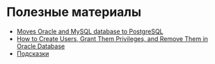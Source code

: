 # Полезные материалы

- [Moves Oracle and MySQL database to PostgreSQL](https://ora2pg.darold.net/index.html)
- [How to Create Users, Grant Them Privileges, and Remove Them in Oracle Database](https://blogs.oracle.com/sql/post/how-to-create-users-grant-them-privileges-and-remove-them-in-oracle-database)
- [Подсказки](https://iusoltsev.wordpress.com/profile/individual-sql-and-cbo/cbo-hints/)